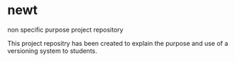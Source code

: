newt
====
non specific purpose project repository

This project repositry has been created to explain the purpose and use of a versioning system to students.
